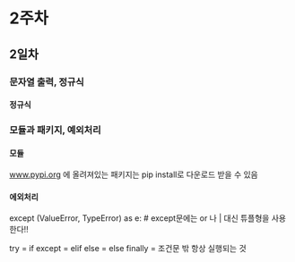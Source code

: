 # 2주차
## 2일차

### 문자열 출력, 정규식

#### 정규식

### 모듈과 패키지, 예외처리

#### 모듈
www.pypi.org 에 올려져있는 패키지는 pip install로 다운로드 받을 수 있음


#### 에외처리
except (ValueError, TypeError) as e: # except문에는 or 나 | 대신 튜플형을 사용한다!!

try = if
except = elif
else = else
finally = 조건문 밖 항상 실행되는 것
